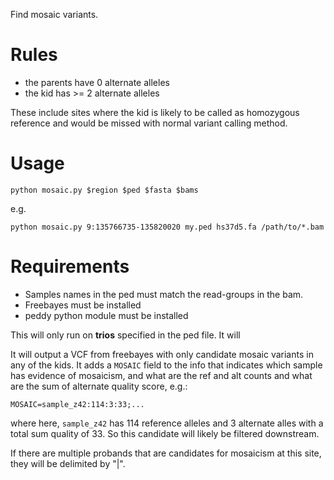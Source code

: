 Find mosaic variants.

Rules
=====

+ the parents have 0 alternate alleles
+ the kid has >= 2 alternate alleles

These include sites where the kid is likely to be called as homozygous reference
and would be missed with normal variant calling method.

Usage
=====

```
python mosaic.py $region $ped $fasta $bams
```

e.g.

```
python mosaic.py 9:135766735-135820020 my.ped hs37d5.fa /path/to/*.bam
```

Requirements
============

+ Samples names in the ped must match the read-groups in the bam.
+ Freebayes must be installed
+ peddy python module must be installed

This will only run on **trios** specified in the ped file. It will

It will output a VCF from freebayes with only candidate mosaic variants
in any of the kids. It adds a `MOSAIC` field to the info that indicates
which sample has evidence of mosaicism, and what are the ref and alt counts
and what are the sum of alternate quality score, e.g.:

```
MOSAIC=sample_z42:114:3:33;...
```

where here, `sample_z42` has 114 reference alleles and 3 alternate alles with a total
sum quality of 33. So this candidate will likely be filtered downstream.

If there are multiple probands that are candidates for mosaicism at this site, they
will be delimited by "|".

